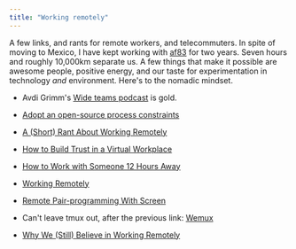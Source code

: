```yaml
---
title: "Working remotely"
---
```


A few links, and rants for remote workers, and telecommuters. In spite of
moving to Mexico, I have kept working with [af83](http://af83.com) for two
years. Seven hours and roughly 10,000km separate us. A few things that make it
possible are awesome people, positive energy, and our taste for
experimentation in technology _and_ environment. Here's to the nomadic
mindset.

  

  * Avdi Grimm's [Wide teams podcast](http://www.wideteams.com/) is gold.
  

  * [Adopt an open-source process constraints](http://tomayko.com/writings/adopt-an-open-source-process-constraints)
  

  * [ A (Short) Rant About Working Remotely](http://ericfarkas.com/posts/a-short-rant-about-working-remotely/)
  

  * [How to Build Trust in a Virtual Workplace](http://blogs.hbr.org/cs/2012/10/how_to_build_trust_in_virtual.html)
  

  * [How to Work with Someone 12 Hours Away](http://www.macadamian.com/blog/post/how_to_work_with_someone_12_hours_away/)
  

  * [Working Remotely](http://arandomurl.com/2011/09/03/working-remotely.html)
  

  * [Remote Pair-programming With Screen](http://blog.siyelo.com/remote-pair-programming-with-screen)
  

  * Can't leave tmux out, after the previous link: [Wemux](https://github.com/zolrath/wemux)
  

  * [Why We (Still) Believe in Working Remotely](http://blog.stackoverflow.com/2013/02/why-we-still-believe-in-working-remotely/)
  

